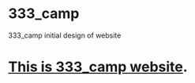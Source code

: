 # 333_camp
333_camp initial design of website
# [This is 333_camp website](https://jeterchan.github.io/333_camp.github.io/).
